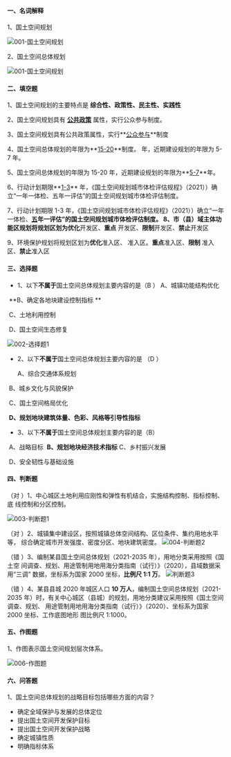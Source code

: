#### 一、名词解释

1、国土空间规划

![001-国土空间规划](../../../C/002-Markdown/003-教程/assets/017-作业二/001-国土空间规划.png)







2、国土空间总体规划

![001-国土空间规划](../../../C/002-Markdown/003-教程/assets/017-作业二/001-国土空间规划.png)





#### 二、填空题

1、国土空间规划的主要特点是 **综合性、政策性、民主性、实践性**

2、国土空间规划具有  **<u>公共政策</u>**  属性，实行公众参与制度。

3、国土空间规划具有公共政策属性，实行**<u>公众参与</u>**制度 

4、国土空间总体规划的年限为**<u>15-20</u>**制度。 年，近期建设规划的年限为 5-7 年。 

5、国土空间总体规划的年限为 15-20 年，近期建设规划的年限为**<u>5-7</u>**年。

 6、行动计划期限**<u>1-3</u>**  年，《国土空间规划城市体检评估规程》（2021））确立“一年一体检、五年一评估”的国土空间规划城市体检评估制度。 

7、行动计划期限 1-3 年，《国土空间规划城市体检评估规程》（2021））确立“一年 一体检、**<u>五</u>**年一评估”的国土空间规划城市体检评估制度。
8、市（县）域主体功能区规划将规划区划为**优化**开发区、**重点**
开发区、**限制**开发区、**禁止**开发区

9、环境保护规划将规划区划为**优化**准入区、
准入区。**重点**准入区、**限制** 准入区、**禁止**准入区







#### 三、选择题

- 1、以下**不属于**国土空间总体规划主要内容的是（B ）
	A、城镇功能结构优化

​	**B、确定各地块建设控制指标 **

​	C、土地利用控制 

​	D、国土空间生态修复

![002-选择题1](../../../C/002-Markdown/003-教程/assets/017-作业二/002-选择题1.png)

- 2、以下**不属于**国土空间总体规划主要内容的是
	（D ）

 	A、综合交通体系规划 

​	B、城乡文化与风貌保护

​	C、国土空间格局优化

​	**D、规划地块建筑体量、色彩、风格等引导性指标** 

- 3、以下**不属于**国土空间总体规划主要内容的是（B） 

​	A、战略目标
​	**B、规划地块经济技术指标**
​	C、乡村振兴发展 

​	D、安全韧性与基础设施

#### 四、判断题

（对 ）1、中心城区土地利用应刚性和弹性有机结合，实施结构控制、指标控制、底 线控制和分区控制。 

![003-判断题1](../../../C/002-Markdown/003-教程/assets/017-作业二/003-判断题1.png)

（对 ）2、城镇集中建设区，按照城镇总体空间结构、区位条件、集约用地水平等， 综合确定城市开发强度、密度分区、地块建筑密度。 ![004-判断题2](../../../C/002-Markdown/003-教程/assets/017-作业二/004-判断题2.png)

（错 ）3、编制某县国土空间总体规划（2021-2035 年），用地分类采用按照《国土空 间调查、规划、用途管制用地用海分类指南（试行）》（2020），县域数据采用“三调” 数据，坐标系为国家 2000 坐标，**比例尺 1:1 万**。 ![判断题3](../../../C/002-Markdown/003-教程/assets/017-作业二/判断题3.png)

（错 ）4、某县县城 2020 年城区人口 **10 万人**，编制国土空间总体规划（2021-2035 年）时，有关中心城区（县城）的规划，用地分类建议采用按照《国土空间调查、规划、 用途管制用地用海分类指南（试行）》（2020）、坐标系为国家 2000 坐标、工作底图地形 图比例尺 1:1000。

#### 五、作图题

1、作图表示国土空间规划层次体系。

![006-作图题](../../../C/002-Markdown/003-教程/assets/017-作业二/006-作图题.png)



#### 六、问答题

1、国土空间总体规划的战略目标包括哪些方面的内容？

- 确定全域保护与发展的总体定位
- 提出国土空间开发保护目标
- 提出国土空间开发保护战略
- 确定城镇性质
- 明确指标体系

